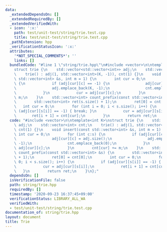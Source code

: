 ```yaml
---
data:
  _extendedDependsOn: []
  _extendedRequiredBy: []
  _extendedVerifiedWith:
  - icon: ':x:'
    path: test/unit-test/string/trie.test.cpp
    title: test/unit-test/string/trie.test.cpp
  _pathExtension: hpp
  _verificationStatusIcon: ':x:'
  attributes:
    '*NOT_SPECIAL_COMMENTS*': ''
    links: []
  bundledCode: "#line 1 \"string/trie.hpp\"\n#include <vector>\n\ntemplate<int K>\n\
    struct trie {\n    std::vector<std::vector<int>> adj;\n    std::vector<int> cnt;\n\
    \    trie() : adj(1, std::vector<int>(K, -1)), cnt(1) {}\n    void insert(const\
    \ std::vector<int> &s, int m = 1) {\n        int cur = 0;\n        for (int c:s)\
    \ {\n            if (adj[cur][c] == -1) {\n                adj[cur][c] = adj.size();\n\
    \                adj.emplace_back(K, -1);\n                cnt.emplace_back(0);\n\
    \            }\n            cur = adj[cur][c];\n        }\n        cnt[cur] +=\
    \ m;\n    }\n    std::vector<int> count_prefix(const std::vector<int> &s) {\n\
    \        std::vector<int> ret(s.size() + 1);\n        ret[0] = cnt[0];\n     \
    \   int cur = 0;\n        for (int i = 0; i < s.size(); i++) {\n            if\
    \ (adj[cur][s[i]] == -1) { break; }\n            cur = adj[cur][s[i]];\n     \
    \       ret[i + 1] = cnt[cur];\n        }\n        return ret;\n    }\n};\n"
  code: "#include <vector>\n\ntemplate<int K>\nstruct trie {\n    std::vector<std::vector<int>>\
    \ adj;\n    std::vector<int> cnt;\n    trie() : adj(1, std::vector<int>(K, -1)),\
    \ cnt(1) {}\n    void insert(const std::vector<int> &s, int m = 1) {\n       \
    \ int cur = 0;\n        for (int c:s) {\n            if (adj[cur][c] == -1) {\n\
    \                adj[cur][c] = adj.size();\n                adj.emplace_back(K,\
    \ -1);\n                cnt.emplace_back(0);\n            }\n            cur =\
    \ adj[cur][c];\n        }\n        cnt[cur] += m;\n    }\n    std::vector<int>\
    \ count_prefix(const std::vector<int> &s) {\n        std::vector<int> ret(s.size()\
    \ + 1);\n        ret[0] = cnt[0];\n        int cur = 0;\n        for (int i =\
    \ 0; i < s.size(); i++) {\n            if (adj[cur][s[i]] == -1) { break; }\n\
    \            cur = adj[cur][s[i]];\n            ret[i + 1] = cnt[cur];\n     \
    \   }\n        return ret;\n    }\n};"
  dependsOn: []
  isVerificationFile: false
  path: string/trie.hpp
  requiredBy: []
  timestamp: '2020-09-23 16:37:45+09:00'
  verificationStatus: LIBRARY_ALL_WA
  verifiedWith:
  - test/unit-test/string/trie.test.cpp
documentation_of: string/trie.hpp
layout: document
title: Trie
---
```


